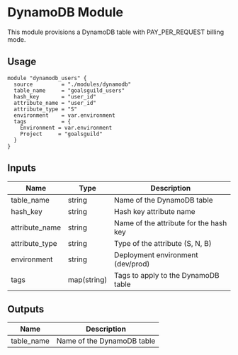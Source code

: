 # DynamoDB Module

This module provisions a DynamoDB table with PAY_PER_REQUEST billing mode.

## Usage

```hcl
module "dynamodb_users" {
  source         = "./modules/dynamodb"
  table_name     = "goalsguild_users"
  hash_key       = "user_id"
  attribute_name = "user_id"
  attribute_type = "S"
  environment    = var.environment
  tags           = {
    Environment = var.environment
    Project     = "goalsguild"
  }
}
```

## Inputs

| Name           | Type        | Description                          |
|----------------|-------------|------------------------------------|
| table_name     | string      | Name of the DynamoDB table          |
| hash_key       | string      | Hash key attribute name             |
| attribute_name | string      | Name of the attribute for the hash key |
| attribute_type | string      | Type of the attribute (S, N, B)     |
| environment    | string      | Deployment environment (dev/prod)   |
| tags           | map(string) | Tags to apply to the DynamoDB table |

## Outputs

| Name       | Description               |
|------------|---------------------------|
| table_name | Name of the DynamoDB table |
